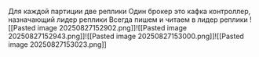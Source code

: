 Для каждой партиции две реплики
Один брокер это кафка контроллер, назначающий лидер реплики
Всегда пишем и читаем в лидер реплики
![[Pasted image 20250827152902.png]]![[Pasted image 20250827152943.png]]![[Pasted image 20250827153000.png]]![[Pasted image 20250827153023.png]]